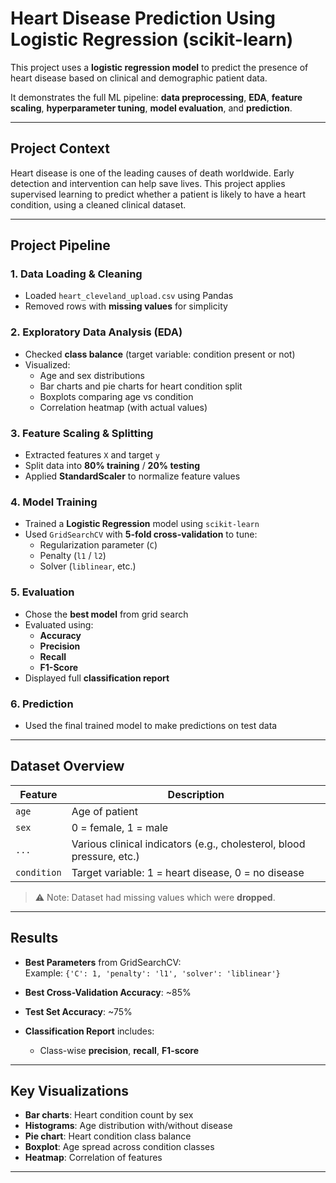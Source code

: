 # Heart Disease Prediction Using Logistic Regression (scikit-learn)

This project uses a **logistic regression model** to predict the presence of heart disease based on clinical and demographic patient data.

It demonstrates the full ML pipeline: **data preprocessing**, **EDA**, **feature scaling**, **hyperparameter tuning**, **model evaluation**, and **prediction**.

---

## Project Context

Heart disease is one of the leading causes of death worldwide. Early detection and intervention can help save lives. This project applies supervised learning to predict whether a patient is likely to have a heart condition, using a cleaned clinical dataset.

---

## Project Pipeline

### 1. Data Loading & Cleaning
- Loaded `heart_cleveland_upload.csv` using Pandas
- Removed rows with **missing values** for simplicity

### 2. Exploratory Data Analysis (EDA)
- Checked **class balance** (target variable: condition present or not)
- Visualized:
  - Age and sex distributions
  - Bar charts and pie charts for heart condition split
  - Boxplots comparing age vs condition
  - Correlation heatmap (with actual values)

### 3. Feature Scaling & Splitting
- Extracted features `X` and target `y`
- Split data into **80% training** / **20% testing**
- Applied **StandardScaler** to normalize feature values

### 4. Model Training
- Trained a **Logistic Regression** model using `scikit-learn`
- Used `GridSearchCV` with **5-fold cross-validation** to tune:
  - Regularization parameter (`C`)
  - Penalty (`l1` / `l2`)
  - Solver (`liblinear`, etc.)

### 5. Evaluation
- Chose the **best model** from grid search
- Evaluated using:
  - **Accuracy**
  - **Precision**
  - **Recall**
  - **F1-Score**
- Displayed full **classification report**

### 6. Prediction
- Used the final trained model to make predictions on test data

---

## Dataset Overview

| Feature | Description |
|---------|-------------|
| `age` | Age of patient |
| `sex` | 0 = female, 1 = male |
| `...` | Various clinical indicators (e.g., cholesterol, blood pressure, etc.) |
| `condition` | Target variable: 1 = heart disease, 0 = no disease |

> ⚠️ Note: Dataset had missing values which were **dropped**.

---

## Results

- **Best Parameters** from GridSearchCV:  
  Example: `{'C': 1, 'penalty': 'l1', 'solver': 'liblinear'}`

- **Best Cross-Validation Accuracy**: ~85%  
- **Test Set Accuracy**: ~75%

- **Classification Report** includes:
  - Class-wise **precision**, **recall**, **F1-score**

---

## Key Visualizations

- **Bar charts**: Heart condition count by sex  
- **Histograms**: Age distribution with/without disease  
- **Pie chart**: Heart condition class balance  
- **Boxplot**: Age spread across condition classes  
- **Heatmap**: Correlation of features

---



